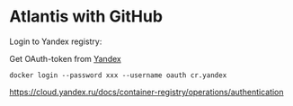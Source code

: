 # Atlantis with GitHub

Login to Yandex registry:

Get OAuth-token from [Yandex](https://oauth.yandex.ru/authorize?response_type=token&client_id=xxx)

```shell
docker login --password xxx --username oauth cr.yandex
```

https://cloud.yandex.ru/docs/container-registry/operations/authentication
